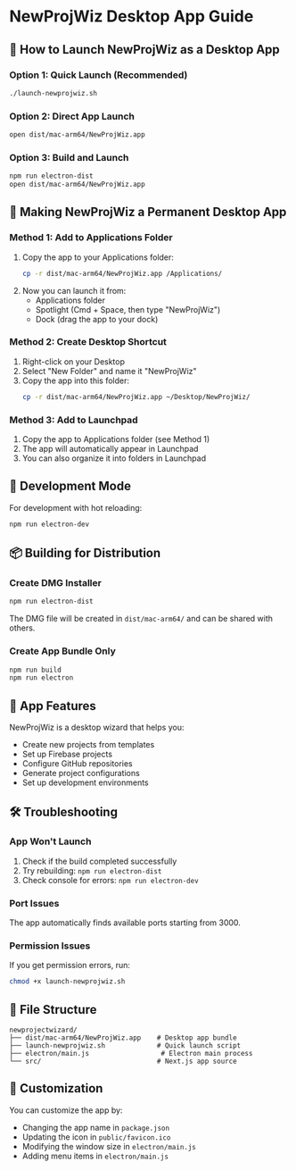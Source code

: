 # NewProjWiz Desktop App Guide

## 🚀 How to Launch NewProjWiz as a Desktop App

### Option 1: Quick Launch (Recommended)
```bash
./launch-newprojwiz.sh
```

### Option 2: Direct App Launch
```bash
open dist/mac-arm64/NewProjWiz.app
```

### Option 3: Build and Launch
```bash
npm run electron-dist
open dist/mac-arm64/NewProjWiz.app
```

## 📱 Making NewProjWiz a Permanent Desktop App

### Method 1: Add to Applications Folder
1. Copy the app to your Applications folder:
   ```bash
   cp -r dist/mac-arm64/NewProjWiz.app /Applications/
   ```
2. Now you can launch it from:
   - Applications folder
   - Spotlight (Cmd + Space, then type "NewProjWiz")
   - Dock (drag the app to your dock)

### Method 2: Create Desktop Shortcut
1. Right-click on your Desktop
2. Select "New Folder" and name it "NewProjWiz"
3. Copy the app into this folder:
   ```bash
   cp -r dist/mac-arm64/NewProjWiz.app ~/Desktop/NewProjWiz/
   ```

### Method 3: Add to Launchpad
1. Copy the app to Applications folder (see Method 1)
2. The app will automatically appear in Launchpad
3. You can also organize it into folders in Launchpad

## 🔧 Development Mode

For development with hot reloading:
```bash
npm run electron-dev
```

## 📦 Building for Distribution

### Create DMG Installer
```bash
npm run electron-dist
```

The DMG file will be created in `dist/mac-arm64/` and can be shared with others.

### Create App Bundle Only
```bash
npm run build
npm run electron
```

## 🎯 App Features

NewProjWiz is a desktop wizard that helps you:
- Create new projects from templates
- Set up Firebase projects
- Configure GitHub repositories
- Generate project configurations
- Set up development environments

## 🛠️ Troubleshooting

### App Won't Launch
1. Check if the build completed successfully
2. Try rebuilding: `npm run electron-dist`
3. Check console for errors: `npm run electron-dev`

### Port Issues
The app automatically finds available ports starting from 3000.

### Permission Issues
If you get permission errors, run:
```bash
chmod +x launch-newprojwiz.sh
```

## 📁 File Structure
```
newprojectwizard/
├── dist/mac-arm64/NewProjWiz.app    # Desktop app bundle
├── launch-newprojwiz.sh             # Quick launch script
├── electron/main.js                  # Electron main process
└── src/                             # Next.js app source
```

## 🎨 Customization

You can customize the app by:
- Changing the app name in `package.json`
- Updating the icon in `public/favicon.ico`
- Modifying the window size in `electron/main.js`
- Adding menu items in `electron/main.js` 